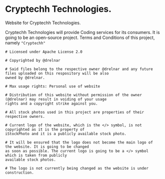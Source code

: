 # Cryptechh Technologies.
Website for Cryptechh Technologies.


Cryptechh Technologies will provide Coding services for its consumers. It is going to be an open-source project.
Terms and Conditions of this project, namely `"Cryptechh"`

```
# Licensed under Apache License 2.0

# Copyrighted by @drelnar

# Said files belong to the respective owner @drelnar and any future files uploaded on this respository will be also
owned by @drelnar.

# Max usage rights: Personal use of website

# Distribution of this website without permission of the owner (@drelnar) may result in voiding of your usage 
rights and a copyright strike against you.

# All stock photos used in this project are properties of their respective owners.

# Current logo of the website, which is the </> symbol, is not copyrighted as it is the property of
iStockPhoto and it is a publicly available stock photo.

# It will be ensured that the logo does not become the main logo of the website. It is going to be changed
as soon as possible. The current logo is going to be a </> symbol which is taken from publicly 
available stock photos.

# The logo is not currently being changed as the website is under construction.
```
